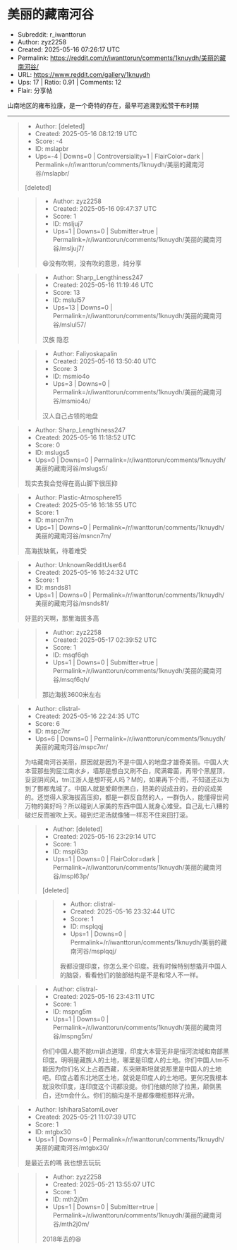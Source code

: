# 美丽的藏南河谷

- Subreddit: r_iwanttorun
- Author: zyz2258
- Created: 2025-05-16 07:26:17 UTC
- Permalink: https://reddit.com/r/iwanttorun/comments/1knuydh/美丽的藏南河谷/
- URL: https://www.reddit.com/gallery/1knuydh
- Ups: 17 | Ratio: 0.91 | Comments: 12
- Flair: 分享帖


山南地区的雍布拉康，是一个奇特的存在，最早可追溯到松赞干布时期


---

> - Author: [deleted]
> - Created: 2025-05-16 08:12:19 UTC
> - Score: -4
> - ID: mslapbr
> - Ups=-4 | Downs=0 | Controversiality=1 | FlairColor=dark | Permalink=/r/iwanttorun/comments/1knuydh/美丽的藏南河谷/mslapbr/
>
> [deleted]

>> - Author: zyz2258
>> - Created: 2025-05-16 09:47:37 UTC
>> - Score: 1
>> - ID: msljuj7
>> - Ups=1 | Downs=0 | Submitter=true | Permalink=/r/iwanttorun/comments/1knuydh/美丽的藏南河谷/msljuj7/
>>
>> 😆没有吹啊，没有吹的意思，纯分享

>> - Author: Sharp_Lengthiness247
>> - Created: 2025-05-16 11:19:46 UTC
>> - Score: 13
>> - ID: mslul57
>> - Ups=13 | Downs=0 | Permalink=/r/iwanttorun/comments/1knuydh/美丽的藏南河谷/mslul57/
>>
>> 汉族 隐忍

>> - Author: Faliyoskapalin
>> - Created: 2025-05-16 13:50:40 UTC
>> - Score: 3
>> - ID: msmio4o
>> - Ups=3 | Downs=0 | Permalink=/r/iwanttorun/comments/1knuydh/美丽的藏南河谷/msmio4o/
>>
>> 汉人自己占领的地盘

> - Author: Sharp_Lengthiness247
> - Created: 2025-05-16 11:18:52 UTC
> - Score: 0
> - ID: mslugs5
> - Ups=0 | Downs=0 | Permalink=/r/iwanttorun/comments/1knuydh/美丽的藏南河谷/mslugs5/
>
> 现实去我会觉得在高山脚下很压抑

> - Author: Plastic-Atmosphere15
> - Created: 2025-05-16 16:18:55 UTC
> - Score: 1
> - ID: msncn7m
> - Ups=1 | Downs=0 | Permalink=/r/iwanttorun/comments/1knuydh/美丽的藏南河谷/msncn7m/
>
> 高海拔缺氧，待着难受

> - Author: UnknownRedditUser64
> - Created: 2025-05-16 16:24:32 UTC
> - Score: 1
> - ID: msnds81
> - Ups=1 | Downs=0 | Permalink=/r/iwanttorun/comments/1knuydh/美丽的藏南河谷/msnds81/
>
> 好蓝的天啊，那里海拔多高

>> - Author: zyz2258
>> - Created: 2025-05-17 02:39:52 UTC
>> - Score: 1
>> - ID: msqf6qh
>> - Ups=1 | Downs=0 | Submitter=true | Permalink=/r/iwanttorun/comments/1knuydh/美丽的藏南河谷/msqf6qh/
>>
>> 那边海拔3600米左右

> - Author: clistral-
> - Created: 2025-05-16 22:24:35 UTC
> - Score: 6
> - ID: mspc7nr
> - Ups=6 | Downs=0 | Permalink=/r/iwanttorun/comments/1knuydh/美丽的藏南河谷/mspc7nr/
>
> 为啥藏南河谷美丽，原因就是因为不是中国人的地盘才雄奇美丽。中国人大本营那些狗屁江南水乡，墙那是想白又刷不白，爬满霉菌，再带个黑屋顶，妥妥阴间风，tm江浙人是想吓死人吗？M的，如果再下个雨，不知道还以为到了酆都鬼城了。中国人就是爱颠倒黑白，把美的说成丑的，丑的说成美的。还觉得人家海拔高压抑，都是一群反自然的人，一群伪人，能懂得世间万物的美好吗？所以碰到人家美的东西中国人就身心难受。自己乱七八糟的破烂反而被吹上天。碰到烂泥汤就像猪一样忍不住来回打滚。

>> - Author: [deleted]
>> - Created: 2025-05-16 23:29:14 UTC
>> - Score: 1
>> - ID: mspl63p
>> - Ups=1 | Downs=0 | FlairColor=dark | Permalink=/r/iwanttorun/comments/1knuydh/美丽的藏南河谷/mspl63p/
>>
>> [deleted]

>>> - Author: clistral-
>>> - Created: 2025-05-16 23:32:44 UTC
>>> - Score: 1
>>> - ID: msplqqj
>>> - Ups=1 | Downs=0 | Permalink=/r/iwanttorun/comments/1knuydh/美丽的藏南河谷/msplqqj/
>>>
>>> 我都没提印度，你怎么来个印度。我有时候特别想撬开中国人的脑袋，看看他们的脑部结构是不是和常人不一样。

>> - Author: clistral-
>> - Created: 2025-05-16 23:43:11 UTC
>> - Score: 1
>> - ID: mspng5m
>> - Ups=1 | Downs=0 | Permalink=/r/iwanttorun/comments/1knuydh/美丽的藏南河谷/mspng5m/
>>
>> 你们中国人能不能tm讲点道理，印度大本营无非是恒河流域和南部黑印度。明明是藏族人的土地，哪里是印度人的土地。你们中国人tm不能因为你们名义上占着西藏，东突厥斯坦就说那里是中国人的土地吧。印度占着东北地区土地，就说是印度人的土地吧。更何况我根本就没吹印度，连印度这个词都没提。你们他娘的除了拉黑，颠倒黑白，还tm会什么。你们的脑沟是不是都像橄榄那样光滑。

> - Author: IshiharaSatomiLover
> - Created: 2025-05-21 11:07:39 UTC
> - Score: 1
> - ID: mtgbx30
> - Ups=1 | Downs=0 | Permalink=/r/iwanttorun/comments/1knuydh/美丽的藏南河谷/mtgbx30/
>
> 是最近去的嗎 我也想去玩玩

>> - Author: zyz2258
>> - Created: 2025-05-21 13:55:07 UTC
>> - Score: 1
>> - ID: mth2j0m
>> - Ups=1 | Downs=0 | Submitter=true | Permalink=/r/iwanttorun/comments/1knuydh/美丽的藏南河谷/mth2j0m/
>>
>> 2018年去的😆
